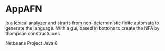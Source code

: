 # AppAFN
Is a lexical analyzer and strarts from non-deterministic finite automata to generate the language. With a gui, based in bottons to create the NFA by thompson constructuions.

Netbeans Project
Java 8
